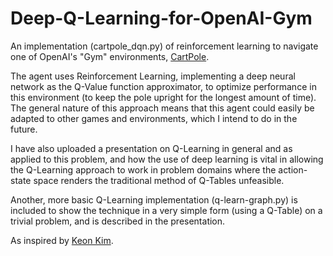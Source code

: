 # Deep-Q-Learning-for-OpenAI-Gym

An implementation (cartpole_dqn.py) of reinforcement learning to navigate one of OpenAI's "Gym" environments, [CartPole](https://github.com/openai/gym/wiki/CartPole-v0). 

The agent uses Reinforcement Learning, implementing a deep neural network as the Q-Value function approximator, to optimize performance in this environment  (to keep the pole upright for the longest amount of time). The general nature of this approach means that this agent could easily be adapted to other games and environments, which I intend to do in the future. 

I have also uploaded a presentation on Q-Learning in general and as applied to this problem, and how the use of deep learning is vital in allowing the Q-Learning approach to work in problem domains where the action-state space renders the traditional method of Q-Tables unfeasible. 

Another, more basic Q-Learning implementation (q-learn-graph.py) is included to show the technique in a very simple form (using a Q-Table) on a trivial problem, and is described in the presentation. 

As inspired by [Keon Kim](https://github.com/keon).
